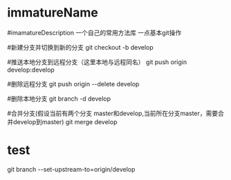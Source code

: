 # immatureName
#imamatureDescription
一个自己的常用方法库  一点基本git操作

#新建分支并切换到新的分支
git checkout -b develop

#推送本地分支到远程分支（这里本地与远程同名）
git push origin develop:develop

#删除远程分支
git push origin --delete develop

#删除本地分支
git branch -d develop

#合并分支(假设当前有两个分支 master和develop,当前所在分支master，需要合并develop到master)
git merge develop

# test
git branch --set-upstream-to=origin/develop

